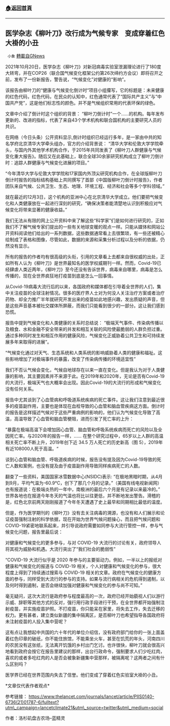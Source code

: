 ###  [:house:返回首頁](https://github.com/ourhimalayas/txt)
---


## 医学杂志《柳叶刀》改行成为气候专家　变成穿着红色大褂的小丑
` 小象` [轉載自GNews](https://gnews.org/zh-hans/1610500/)

2021年10月20日，医学杂志《柳叶刀》对新冠病毒实验室泄漏理论进行了180度大转弯，并在COP26（联合国气候变化框架公约第26次缔约方会议）即将召开之前，发布了一份新报告，警告说，“气候变化”对健康的“影响”。

该报告由柳叶刀的“健康与气候变化倒计时“项目小组攥写，它的标题是：未来健康的红色代码，红色代码，在民众的认知中，红色通常代表了“国际共产主义”与“中国共产党”，这是他们标志性的颜色。并不是气候组织常用的代表环保的绿色。

文章中介绍了倒计时这个组织的背景：
 “柳叶刀倒计时”一个……的机构。每年发布更新的、改进的指标，代表了来自43个学术机构和联合国机构的主要研究人员的共识。

在网络（今日头条）公开资料显示,倒计时组织已经运行多年，是一家由中共的知名学府北京清华大学牵头组办，官方的介绍背景说：
 “清华大学和伦敦大学学院牵头，与国内外其他学术机构合作，于2015年共同发表了《柳叶刀人群健康与气候变化重大报告》。随后又在此基础上，联合全球30余家研究机构成立了柳叶刀倒计时：追踪人群健康与气候变化进展的项目。”

“今年清华大学与伦敦大学学院和17家国内外顶尖研究机构合作，在全球版柳叶刀倒计时报告的指标结构基础上共同撰写了首部《中国版柳叶刀倒计时报告》，作者团队来自气候、公共卫生、生态、地理、环境工程、经济和社会等多个学科领域。”

就在最近的12月3日，这个机构的亚洲中心在北京清华大学成立。他们要把气候变化和人类健康放在一起进行深刻的研究，“确保决策者能清楚地认识到积极应对气候变化将带来显著的健康收益。”

我们无法从有限的网上公开资料中来了解这些“科学家”们是如何进行研究的，正如我们不了解气候专家们提出的一些有关地球变暖的观点一样。只能从媒体和网站公开资料阅读他们给出的一系列数据，这些数据通常看上去很繁琐，有一些还被精心绘制成了表格和图像，尽管如此，数据的来源和采集分析过程以及分析的依据，仍然没有显示。

所有的报告的作者均有很高级的头衔，引用的文章看上去都来自很权威的出处，正如所有人认为《柳叶刀》是世界最知名的医学权威期刊一样。然而，Covid-19已经肆虐人类近两年，《柳叶刀》至今还没有告诉世界，病毒来自哪里，病毒是怎么传播的，现在全世界疯狂地打疫苗到底是怎么一回事情。

从Covid-19病毒大流行后的以来，各国政府和媒体都在引导着全世界的人们，集中关注疫苗的全球注射情况。很多的医疗界人士对为何没人关注治疗方案或者治疗药物、却全力推广半年就研究开发出来的疫苗如此地感兴趣，发出质疑的声音，但是这些声音基本被社交媒体所屏蔽，而我们只能看到很少的一部分。这让我们感到恐慌。

报告中提到气候变化和人类健康的关系时总结说：
 “极端天气事件、传染病传播以及粮食、水和金融不安全带来的并发和相互关联的风险使最脆弱的人群负担过重。通过多种同时发生和相互作用的健康风险，气候变化正威胁着公共卫生和可持续发展多年来取得的进展”。

“气候变化通过对天气、生态系统和人类系统的影响威胁着人类的健康和福祉。这些影响增加了对极端事件的暴露，改变了传染病传播的环境适宜性”

我们不否认气候会变化，气候自地球存在以来一直在变化。但是我认为对于人类健康的影响，其主要因素并不来源于此。在2019年和2020年，无论是否有Covid-19的大流行，极端天气也大概率会出现。因此Covid-19的大流行的形成和气候变化没有任何关系。

报告中尤其谈到了心血管病和呼吸道系统疾病的死亡事件。这让我们注意到最近很多的疫苗副作用，主要也是体现在血栓导致的心血管和脑血管疾病这方面。倒计时的报告是这样描述气候对于这些严重病例的影响的，他们认为气候变化导致了高温，高温导致了心血管和脑血管梗阻，进而引发了死亡率的上升：

“暴露在极端高温下会增加因心血管、脑血管和呼吸系统疾病而死亡的风险以及全因死亡率。与2020年的报告一样，…… 在整个研究过程中，65岁以上人群的高温相关死亡率不断上升，2019年创下近 34.5 万人死亡的历史新高（图 5），2019年有近108000人死于高温。“

谈到心血管和脑血管、呼吸道疾病的时候，报告没有提及因为Covid-19导致的死亡人数和案例，也没有提及由于疫苗副作用导致同样疾病死亡的人数。

翻查了一些资料，美国国家冰雪数据中心(NSIDC)表示:
 “在极地黑暗时期，从4月到9月，平均气温为-60.9°C，创下了那几个月的记录。”（美国有线电视新闻网）也有报道说：在极端炎热的一年中，南极洲的最后六个月是有记录以来最冷的。”
 世界各地也在报道今年冬天的气温也将比以往更低，并不断地发出警告。滑稽的是，红色北京前两天刚刚报道了今年冬天遭遇了史上最早和同期相比最低的温度。

但是，作为医学期刊的《柳叶刀》没有去关注病毒的溯源，也没有和人们展示和论证疫苗强制注射的科学依据，现在开始为世界气候问题操心，而且把气候问题和COVID-19紧密地联系起来，并引导说政府需要如同参与大流行管控一样，参与气候变化问题，报告里最后说：

对健康和气候变化的更多参与，与对 COVID-19 大流行的讨论有关，政府领导人将其视为威胁和机遇。大流行突出了“我们社会的脆弱性”

“COVID-19 大流行似乎是 2020 年参与的主要驱动力。例如，一半以上的报纸对健康和气候变化的报道与 COVID-19 相关，个人对健康和气候变化的参与，很大程度上得到了持续通过搜索与 COVID-19 相关的文章。政府在气候变化的健康方面的参与，同样受到大流行的参与的支持。如果与流行病相关的危机得到遏制，以及何时得到遏制，是否会继续加强对健康和气候变化的参与尚不可知。”

毫无疑问，这次大流行是政府参与程度最高的一次，政府已经开始藐视人们以游行示威、辞职等其他方式的反对，强行用行政手段进行干预，在全世界都开始强制注射疫苗，并实施疫苗护照。不打疫苗，你只能呆在家里，将失去工作，失去迁移的权力。更有甚者，建立类似新疆的集中隔离区，是否柳叶刀也希望指导各国政府将未注射疫苗的人投入集中营呢？

这有点让我想起中共国的六十年代的单位介绍信，没有政府部门给你的一张上面盖着红色印章的破纸，你不能住旅馆，不能乘坐火车，甚至在饥荒的年头，河南四川的农民没有这张纸，无法离开饥饿的乡村出门乞讨。也许很快，柳叶刀就会很高兴地看到政府会按它在报告里建议的那样，出台行政命令，强制要求人们少吃红肉，喜欢的或者多吃红肉的人是否会被象新疆集中营那样，被隔离呢？这两者之间有什么区别吗？

医学界已经在世界范围内失去了信誉。他们变成了穿着红色实验室大褂的小丑。

\*文章仅代表作者观点\*

参考链接：
 https://www.thelancet.com/journals/lancet/article/PIIS0140-6736(21)01787-6/fulltext?utm\_campaign=lancetclimate21&utm\_source=twitter&utm\_medium=social

作者：洛杉矶盘古农场–蓝精灵
